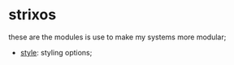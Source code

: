 # strixos

these are the modules is use to make my systems more modular;

- [style](./style/README.md): styling options;
